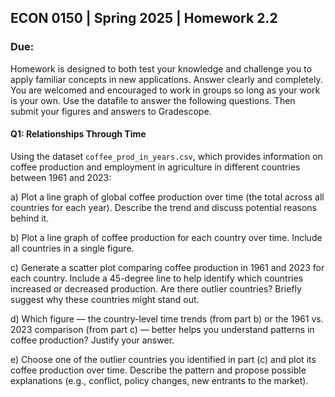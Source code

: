 ## ECON 0150 | Spring 2025 | Homework 2.2

### Due: 

Homework is designed to both test your knowledge and challenge you to apply familiar concepts in new applications. Answer clearly and completely. You are welcomed and encouraged to work in groups so long as your work is your own. Use the datafile to answer the following questions. Then submit your figures and answers to Gradescope.

#### Q1: Relationships Through Time

Using the dataset `coffee_prod_in_years.csv`, which provides information on coffee production and employment in agriculture in different countries between 1961 and 2023:

a) Plot a line graph of global coffee production over time (the total across all countries for each year). Describe the trend and discuss potential reasons behind it.



b) Plot a line graph of coffee production for each country over time. Include all countries in a single figure.



c) Generate a scatter plot comparing coffee production in 1961 and 2023 for each country. Include a 45-degree line to help identify which countries increased or decreased production. Are there outlier countries? Briefly suggest why these countries might stand out.



d) Which figure — the country-level time trends (from part b) or the 1961 vs. 2023 comparison (from part c) — better helps you understand patterns in coffee production? Justify your answer.



e) Choose one of the outlier countries you identified in part (c) and plot its coffee production over time. Describe the pattern and propose possible explanations (e.g., conflict, policy changes, new entrants to the market).
